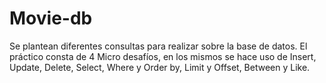# Movie-db

 Se plantean diferentes consultas para realizar sobre la base de datos.
 El práctico consta de 4 Micro desafíos, en los mismos se hace uso de Insert, Update, Delete, Select, Where y Order by, Limit y Offset, Between y Like.
 
 

